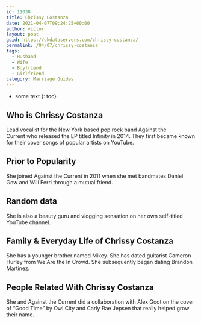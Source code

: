 ```yaml
---
id: 11038
title: Chrissy Costanza
date: 2021-04-07T09:24:25+00:00
author: victor
layout: post
guid: https://ukdataservers.com/chrissy-costanza/
permalink: /04/07/chrissy-costanza
tags:
  - Husband
  - Wife
  - Boyfriend
  - Girlfriend
category: Marriage Guides
---
```


* some text
{: toc}


## Who is Chrissy Costanza



Lead vocalist for the New York based pop rock band Against the Current who released the EP titled Infinity in 2014. They first became known for their cover songs of popular artists on YouTube. 

                
                
                
## Prior to Popularity



She joined Against the Current in 2011 when she met bandmates Daniel Gow and Will Ferri through a mutual friend. 

                
                
                
## Random data



She is also a beauty guru and vlogging sensation on her own self-titled YouTube channel. 

                
                
                
## Family & Everyday Life of Chrissy Costanza



She has a younger brother named Mikey. She has dated guitarist Cameron Hurley from We Are the In Crowd. She subsequently began dating Brandon Martinez.

                
                
                
## People Related With Chrissy Costanza



She and Against the Current did a collaboration with Alex Goot on the cover of &#8220;Good Time&#8221; by Owl City and Carly Rae Jepsen that really helped grow their name.

                
              
            
          
          
          
